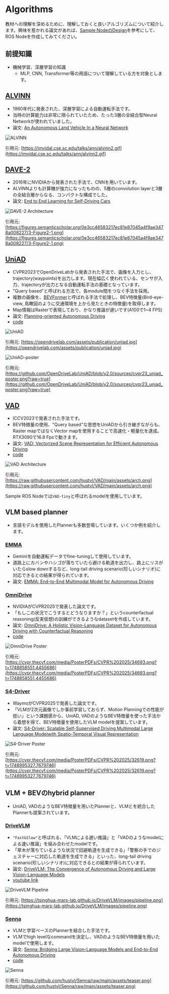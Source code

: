 # Algorithms

教材への理解を深めるために、理解しておくと良いアルゴリズムについて紹介します。興味を惹かれる論文があれば、[Sample NodeのDesign](./design.md)を参考にして、ROS Nodeを作成してみてください。

## 前提知識

- 機械学習、深層学習の知識
    - MLP, CNN, Transformer等の用語について理解している方を対象とします。

## [ALVINN](https://jmvidal.cse.sc.edu/talks/ann/alvinn2.gif)

- 1980年代に発表された、深層学習による自動運転手法です。
- 当時の計算能力は非常に限られていたため、たった3層の全結合型Neural Networkが使われていました。
- 論文: [An Autonomous Land Vehicle In a Neural Network](https://proceedings.neurips.cc/paper/1988/file/812b4ba287f5ee0bc9d43bbf5bbe87fb-Paper.pdf)

![ALVINN](https://jmvidal.cse.sc.edu/talks/ann/alvinn2.gif)

引用元: [https://jmvidal.cse.sc.edu/talks/ann/alvinn2.gif](https://jmvidal.cse.sc.edu/talks/ann/alvinn2.gif)

## [DAVE-2](https://arxiv.org/abs/1604.07316)

- 2016年にNVIDIAから発表された手法で、CNNを用いています。
- ALVINNよりも計算機が強力になったものの、5層のconvolution layerと3層の全結合層からなる、コンパクトな構成でした。
- 論文: [End to End Learning for Self-Driving Cars](https://arxiv.org/abs/1604.07316)

![DAVE-2 Architecture](https://figures.semanticscholar.org/0e3cc46583217ec81e87045a4f9ae3478a008227/3-Figure2-1.png)

引用元: [https://figures.semanticscholar.org/0e3cc46583217ec81e87045a4f9ae3478a008227/3-Figure2-1.png](https://figures.semanticscholar.org/0e3cc46583217ec81e87045a4f9ae3478a008227/3-Figure2-1.png)

## [UniAD](https://opendrivelab.com/assets/publication/uniad.jpg)

- CVPR2023でOpenDriveLabから発表された手法で、画像を入力とし、trajectory(waypoints)を出力します。現在幅広く使われている、センサが入力、trajectoryが出力となる自動運転手法の基礎となっています。
- "Query based"と呼ばれる方法で、各module間をつなぐ手法を採用。
- 複数の画像を、[BEVFormer](https://arxiv.org/abs/2203.17270)と呼ばれる手法で処理し、BEV特徴量(Bird-eye-view, 鳥瞰図のように交通環境を上から見たときの特徴量)を取得します。
- Map情報はRasterで表現しており、かなり推論が遅いです(A100で1~4 FPS)
- 論文: [Planning-oriented Autonomous Driving](https://arxiv.org/abs/2212.10156)
- [code](https://github.com/OpenDriveLab/UniAD)

![UniAD](https://opendrivelab.com/assets/publication/uniad.jpg)

引用元: [https://opendrivelab.com/assets/publication/uniad.jpg](https://opendrivelab.com/assets/publication/uniad.jpg)

![UniAD-poster](https://github.com/OpenDriveLab/UniAD/blob/v2.0/sources/cvpr23_uniad_poster.png?raw=true)

引用元: [https://github.com/OpenDriveLab/UniAD/blob/v2.0/sources/cvpr23_uniad_poster.png?raw=true](https://github.com/OpenDriveLab/UniAD/blob/v2.0/sources/cvpr23_uniad_poster.png?raw=true)

## [VAD](https://arxiv.org/abs/2303.12077)

- ICCV2023で発表された手法です。
- BEV特徴量の使用、"Query based"な思想をUniADから引き継ぎながらも、Raster mapではなくVector mapを使用することで高速化・軽量化を達成。RTX3090で16.8 Fpsで動きます。
- 論文: [VAD: Vectorized Scene Representation for Efficient Autonomous Driving](https://arxiv.org/abs/2303.12077)
- [code](https://github.com/hustvl/VAD)

![VAD Architecture](https://raw.githubusercontent.com/hustvl/VAD/main/assets/arch.png)

引用元: [https://raw.githubusercontent.com/hustvl/VAD/main/assets/arch.png](https://raw.githubusercontent.com/hustvl/VAD/main/assets/arch.png)

Sample ROS Nodeでは`VAD-tiny`と呼ばれるmodelを使用しています。

<!-- ## DiffusionDrive

## MonAD

## PRIX -->

## VLM based planner

- 言語モデルを使用したPlannerも多数登場しています。いくつか例を紹介します。

### [EMMA](https://waymo.com/research/emma/)

- Geminiを自動運転データでfine-tuningして使用しています。
- 道路上にカバンやハシゴが落ちていたら避ける軌道を出力し、路上にリスがいたらslow downするなど、long-tail driving scenario(珍しいシナリオ)に対応できるとの結果が得られています。
- 論文: [EMMA: End-to-End Multimodal Model for Autonomous Driving](https://waymo.com/research/emma/)

### [OmniDrive](https://arxiv.org/abs/2405.01533)

- NVIDIAがCVPR2025で発表した論文です。
- 「もしこの状況でこうするとどうなりますか？」というcounterfactual reasoning(反実仮想)の訓練ができるようなdatasetを作成しています。
- 論文: [OmniDrive: A Holistic Vision-Language Dataset for Autonomous Driving with Counterfactual Reasoning](https://arxiv.org/abs/2405.01533)
- [code](https://github.com/NVlabs/OmniDrive)

![OmniDrive Poster](https://cvpr.thecvf.com/media/PosterPDFs/CVPR%202025/34693.png?t=1748858551.4455686)

引用元: [https://cvpr.thecvf.com/media/PosterPDFs/CVPR%202025/34693.png?t=1748858551.4455686](https://cvpr.thecvf.com/media/PosterPDFs/CVPR%202025/34693.png?t=1748858551.4455686)

### [S4-Driver](https://arxiv.org/abs/2505.24139)

- WaymoがCVPR2025で発表した論文です。
- 「VLMが2次元画像でしか事前学習しておらず、Motion Planningでの性能が低い」という課題感から、UniAD, VADのようなBEV特徴量を使った手法から着想を得て、BEV特徴量を使用したVLM modelを提案しています。
- 論文: [S4-Driver: Scalable Self-Supervised Driving Multimodal Large Language Modelwith Spatio-Temporal Visual Representation](https://arxiv.org/abs/2505.24139)

![S4-Driver Poster](https://cvpr.thecvf.com/media/PosterPDFs/CVPR%202025/32619.png?t=1748995327.7679746)

引用元: [https://cvpr.thecvf.com/media/PosterPDFs/CVPR%202025/32619.png?t=1748995327.7679746](https://cvpr.thecvf.com/media/PosterPDFs/CVPR%202025/32619.png?t=1748995327.7679746)

## VLM + BEVのhybrid planner

- UniAD, VADのようなBEV特徴量を用いたPlannerと、VLMとを統合したPlannerも提案されています。

### [DriveVLM](https://arxiv.org/abs/2402.12289)

- `"Fast&Slow"`と呼ばれる、「VLMによる遅い推論」と「VADのようなmodelによる速い推論」を組み合わせたmodelです。
- 「草木が落ちているような状況で回避軌道を生成できる」「警察の手でのジェスチャーに対応した軌道を生成できる」といった、long-tail driving scenario(珍しいシナリオ)に対応できるとの結果が得られています。
- 論文: [DriveVLM: The Convergence of Autonomous Driving and Large Vision-Language Models](https://arxiv.org/abs/2402.12289)
- [youtube link](https://www.youtube.com/embed/mt-SdHTTZzA)

![DriveVLM Pipeline](https://tsinghua-mars-lab.github.io/DriveVLM/images/pipeline.png)

引用元: [https://tsinghua-mars-lab.github.io/DriveVLM/images/pipeline.png](https://tsinghua-mars-lab.github.io/DriveVLM/images/pipeline.png)



### [Senna](https://github.com/hustvl/Senna)

- VLMと学習ベースのPlannerを結合した手法です。
- VLMでhigh levelなcommandを決定し、VADのようなBEV特徴量を用いたmodelで使用します。
- 論文: [Senna: Bridging Large Vision-Language Models and End-to-End Autonomous Driving](https://arxiv.org/abs/2410.22313)
- [code](https://github.com/hustvl/Senna)

![Senna](https://github.com/hustvl/Senna/raw/main/assets/teaser.png)

引用元: [https://github.com/hustvl/Senna/raw/main/assets/teaser.png](https://github.com/hustvl/Senna/raw/main/assets/teaser.png)

<!-- # VLA based planner

### [OpenDriveVLA]() -->
